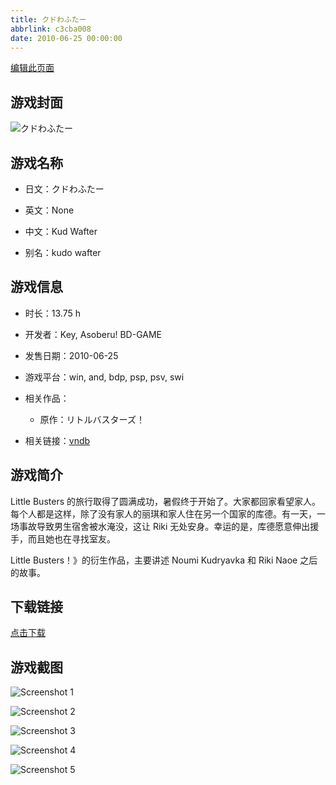 ```yaml
---
title: クドわふたー
abbrlink: c3cba008
date: 2010-06-25 00:00:00
---
```

[编辑此页面](https://github.com/ACG-3/ADV3-source/blob/main/source/_posts/games/%E3%82%AF%E3%83%89%E3%82%8F%E3%81%B5%E3%81%9F%E3%83%BC.md)

## 游戏封面

![クドわふたー](https://pan.timero.xyz/d/onedrive/img_lib_001/%E3%82%AF%E3%83%89%E3%82%8F%E3%81%B5%E3%81%9F%E3%83%BC_cover.avif)


## 游戏名称

- 日文：クドわふたー
- 英文：None
- 中文：Kud Wafter

- 别名：kudo wafter


## 游戏信息

- 时长：13.75 h
- 开发者：Key, Asoberu! BD-GAME
- 发售日期：2010-06-25
- 游戏平台：win, and, bdp, psp, psv, swi
- 相关作品：
   - 原作：リトルバスターズ！

- 相关链接：[vndb](https://vndb.org/v3079)


## 游戏简介

Little Busters 的旅行取得了圆满成功，暑假终于开始了。大家都回家看望家人。每个人都是这样，除了没有家人的丽琪和家人住在另一个国家的库德。有一天，一场事故导致男生宿舍被水淹没，这让 Riki 无处安身。幸运的是，库德愿意伸出援手，而且她也在寻找室友。



Little Busters！》的衍生作品，主要讲述 Noumi Kudryavka 和 Riki Naoe 之后的故事。


## 下载链接

[点击下载](https://pan.timero.xyz/onedrive/adv_lib_001/%E3%82%AF%E3%83%89%E3%82%8F%E3%81%B5%E3%81%9F%E3%83%BC)


## 游戏截图


![Screenshot 1](https://pan.timero.xyz/d/onedrive/img_lib_001/%E3%82%AF%E3%83%89%E3%82%8F%E3%81%B5%E3%81%9F%E3%83%BC_Screenshot_1.avif)

![Screenshot 2](https://pan.timero.xyz/d/onedrive/img_lib_001/%E3%82%AF%E3%83%89%E3%82%8F%E3%81%B5%E3%81%9F%E3%83%BC_Screenshot_2.avif)

![Screenshot 3](https://pan.timero.xyz/d/onedrive/img_lib_001/%E3%82%AF%E3%83%89%E3%82%8F%E3%81%B5%E3%81%9F%E3%83%BC_Screenshot_3.avif)

![Screenshot 4](https://pan.timero.xyz/d/onedrive/img_lib_001/%E3%82%AF%E3%83%89%E3%82%8F%E3%81%B5%E3%81%9F%E3%83%BC_Screenshot_4.avif)

![Screenshot 5](https://pan.timero.xyz/d/onedrive/img_lib_001/%E3%82%AF%E3%83%89%E3%82%8F%E3%81%B5%E3%81%9F%E3%83%BC_Screenshot_5.avif)


